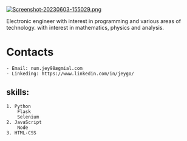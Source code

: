 [![Screenshot-20230603-155029.png](https://i.postimg.cc/rskpSvX2/Screenshot-20230603-155029.png)](https://postimg.cc/JDpm8Yzp)
    
Electronic engineer with interest in programming and various areas of technology. with interest in mathematics, physics and analysis.
# Contacts
    - Email: num.jey98ægmial.com
    - Linkeding: https://www.linkedin.com/in/jeygo/

## skills:
    1. Python
        Flask
        Selenium
    2. JavaScript
        Node
    3. HTML-CSS
